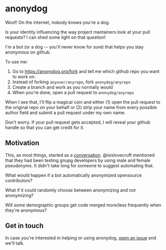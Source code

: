 # anonydog

Woof! On the internet, nobody knows you're a dog.

Is your identity influencing the way project mantainers look at your pull
requests? I can shed some light on that question!

I'm a bot (or a dog -- you'll never know for sure) that helps you stay
anonymous on github.

To use me:

1. Go to https://anonydog.org/fork and tell me which github repo you want to
   work on.
2. Instead of forking `anyuser/anyrepo`, fork `anonydog/anyrepo`
3. Create a branch and work as you normally would
4. When you're done, open a pull request to `anonydog/anyrepo`

When I see that, I'll flip a magical coin and either (1) open the pull request
to the original repo on your behalf or (2) strip your name from every possible
author field and submit a pull request under my own name.

Don't worry. If your pull request gets accepted, I will reveal your github
handle so that you can get credit for it.

## Motivation

This, as most things, started as a [conversation][2]. @isislovecruft mentioned
that they had been testing gnupg developers by using male and female pseudonyms.
It didn't take long for someone to suggest automating that.

What would happen if a bot automatically anonymized opensource contributors?

What if it could randomly choose between anonymizing and _not_ anonymizing?

Will some demographic groups get code merged more/less frequently when they're
anonymous?

## Get in touch

In case you're interested in helping or using anonydog, [open an issue][1] and
we'll talk.

[1]: https://github.com/anonydog/anonydog/issues
[2]: https://twitter.com/swfiua/status/811690973919137792
